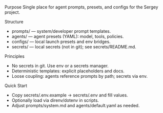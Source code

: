 Purpose
Single place for agent prompts, presets, and configs for the Sergey project.

Structure
- prompts/ — system/developer prompt templates.
- agents/ — agent presets (YAML): model, tools, policies.
- configs/ — local launch presets and env bridges.
- secrets/ — local secrets (not in git); see secrets/README.md.

Principles
- No secrets in git. Use env or a secrets manager.
- Deterministic templates: explicit placeholders and docs.
- Loose coupling: agents reference prompts by path; secrets via env.

Quick Start
- Copy secrets/.env.example → secrets/.env and fill values.
- Optionally load via direnv/dotenv in scripts.
- Adjust prompts/system.md and agents/default.yaml as needed.
